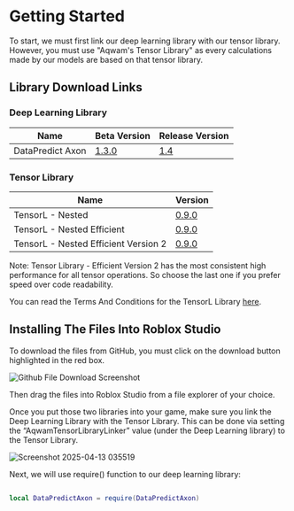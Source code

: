 # Getting Started

To start, we must first link our deep learning library with our tensor library. However, you must use "Aqwam's Tensor Library" as every calculations made by our models are based on that tensor library.

## Library Download Links 

### Deep Learning Library

| Name             | Beta Version                                                                                            | Release Version                                                                                          |
|------------------|---------------------------------------------------------------------------------------------------------|--------------------------------------------------------------------------------------------------------------------------------------|
| DataPredict Axon | [1.3.0](https://github.com/AqwamCreates/DataPredict-Axon/blob/main/module_scripts/DataPredictAxon.rbxm) |[1.4](https://github.com/AqwamCreates/DataPredict-Axon/blob/main/module_scripts/DataPredict%20Axon%20-%20Release%201.4.rbxm) |

### Tensor Library

| Name                                 | Version
|--------------------------------------|----------------------------------------------------------------------------------------------------------------|
| TensorL - Nested                     | [0.9.0](https://github.com/AqwamCreates/TensorL/blob/main/TensorL_Table_Nested.lua)                            |
| TensorL - Nested Efficient           | [0.9.0](https://github.com/AqwamCreates/TensorL/blob/main/TensorL_Table_Nested_Efficient.lua)                  |
| TensorL - Nested Efficient Version 2 | [0.9.0](https://github.com/AqwamCreates/TensorL/blob/main/TensorL_Table_Nested_Efficient_Version_2.lua)        |

Note: Tensor Library - Efficient Version 2 has the most consistent high performance for all tensor operations. So choose the last one if you prefer speed over code readability.

You can read the Terms And Conditions for the TensorL Library [here](https://github.com/AqwamCreates/TensorL/blob/main/docs/TermsAndConditions.md).

## Installing The Files Into Roblox Studio

To download the files from GitHub, you must click on the download button highlighted in the red box.

![Github File Download Screenshot](https://github.com/AqwamCreates/DataPredict/assets/67371914/b921d568-81b9-4f47-8a96-e0ab0316a4fe)

Then drag the files into Roblox Studio from a file explorer of your choice.

Once you put those two libraries into your game, make sure you link the Deep Learning Library with the Tensor Library. This can be done via setting the “AqwamTensorLibraryLinker” value (under the Deep Learning library) to the Tensor Library.

![Screenshot 2025-04-13 035519](https://github.com/user-attachments/assets/a9e48d14-608f-42bd-9eed-d2e6ea1d8b33)

Next, we will use require() function to our deep learning library:

```lua

local DataPredictAxon = require(DataPredictAxon) 

```
